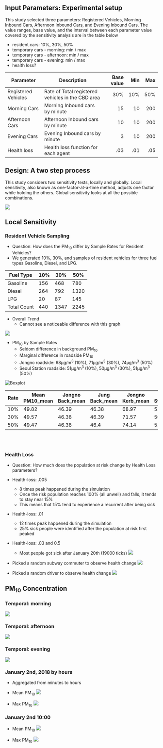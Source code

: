 ## Input Parameters: Experimental setup

This study selected three parameters: Registered Vehicles, Morning Inbound Cars, Afternoon Inbound Cars, and Evening Inbound Cars. The value ranges, base value, and the interval between each parameter value covered by the sensitivity analysis are in the table below

* resident cars: 10%, 30%, 50%
* temporary cars - morning: min / max
* temporary cars - afternoon: min / max
* temporary cars - evening: min / max
* health loss?


| Parameter           | Description                                       | Base value | Min    | Max   |
|---------------------|---------------------------------------------------|-----------:|-------:|------:|
| Registered Vehicles | Rate of Total registered vehicles in the CBD area | 30%        | 10%    | 50%   |
| Morning Cars        | Morning Inbound cars by minute                    | 15         | 10     | 200   |
| Afternoon Cars      | Afternoon Inbound cars by minute                  | 10         | 10     | 200   |
| Evening Cars        | Evening Inbound cars by minute                    | 3          | 10     | 200   |
| Health loss         | Health loss function for each agent               | .03        | .01    | .05   |


## Design: A two step process
This study considers two sensitivity tests, locally and globally. Local sensitivity, also known as one-factor-at-a-time method, adjusts one factor while holding the others. Global sensitivity looks at all the possible combinations.


![](https://i.imgur.com/3Ncy2dt.png)


## Local Sensitivity
### Resident Vehicle Sampling
* Question: How does the PM<sub>10</sub> differ by Sample Rates for Resident Vehicles?
* We generated 10%, 30%, and samples of resident vehicles for three fuel types Gasoline, Diesel, and LPG. 

| Fuel Type | 10% | 30% | 50%  |
|-----------|-----|-----|------|
| Gasoline  | 156 | 468 | 780  |
| Diesel    | 264 | 792 | 1320 |
| LPG       | 20  | 87  | 145  |
| Total Count | 440 | 1347 | 2245 |


* Overall Trend
    * Cannot see a noticeable difference with this graph

![](https://i.imgur.com/MAcTVvg.png)

* PM<sub>10</sub> by Sample Rates
    * Seldom difference in background PM<sub>10</sub>
    * Marginal difference in roadside PM<sub>10</sub>
    * Jongno roadside: 68µg/m<sup>3</sup> (10%), 71µg/m<sup>3</sup> (30%), 74µg/m<sup>3</sup> (50%) 
    * Seoul Station roadside: 51µg/m<sup>3</sup> (10%), 50µg/m<sup>3</sup> (30%), 51µg/m<sup>3</sup> (50%)

![Boxplot](https://i.imgur.com/Abo0Jyp.png)

| Rate | Mean PM10_mean | Jongno Back_mean | Jung Back_mean | Jongno Kerb_mean | Seoul Stn_mean | Mean PM10_sd | Jongno Back_sd | Jung Back_sd | Jongno Kerb_sd | Seoul Stn_sd |
|--------------------|----------------|------------------|----------------|------------------|----------------|--------------|----------------|--------------|----------------|--------------|
| 10%                | 49.82          | 46.39            | 46.38          | 68.97            | 51.19          | 25.41        | 25.3           | 25.29        | 48.51          | 32.52        |
| 30%                | 49.57          | 46.38            | 46.39          | 71.57            | 50.62          | 25.39        | 25.3           | 25.31        | 49.67          | 31.7         |
| 50%                | 49.47          | 46.38            | 46.4           | 74.14            | 51.51          | 25.38        | 25.3           | 25.33        | 50.57          | 32.5         |


<br><br>


### Health Loss
* Question: How much does the population at risk change by Health Loss parameters?
* Health-loss: .005
    * 8 times peak happened during the simulation
    * Once the risk population reaches 100% (all unwell) and falls, it tends to stay near 15%
    * This means that 15% tend to experience a recurrent after being sick
* Health-loss: .01
    * 12 times peak happened during the simulation
    * 25% sick people were identified after the population at risk first peaked
* Health-loss: .03 and 0.5
    * Most people got sick after January 20th (19000 ticks)
![](https://i.imgur.com/SuEB7Zk.png)



* Picked a random subway commuter to observe health change
![](https://i.imgur.com/W999sXH.png)


* Picked a random driver to observe health change
![](https://i.imgur.com/wDVlBHM.png)



## PM<sub>10</sub> Concentration
### Temporal: morning
![](https://i.imgur.com/8mUSSL7.png)


### Temporal: afternoon
![](https://i.imgur.com/o9TLnPj.png)


### Temporal: evening
![](https://i.imgur.com/K9sFdob.png)





### January 2nd, 2018 by hours
* Aggregated from minutes to hours


* Mean PM<sub>10</sub>
![](https://i.imgur.com/K7SCJty.png)


* Max PM<sub>10</sub>
![](https://i.imgur.com/J2acpRq.png)

### January 2nd 10:00
* Mean PM<sub>10</sub>
![](https://i.imgur.com/o4gJPKP.png)


* Max PM<sub>10</sub>
![](https://i.imgur.com/h35UjEE.png)

